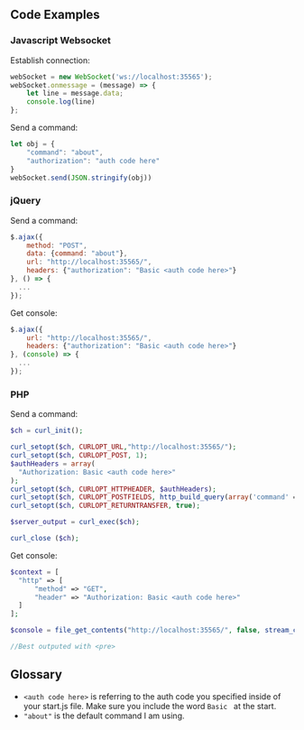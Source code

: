 ## Code Examples

### Javascript Websocket
Establish connection:

```javascript
webSocket = new WebSocket('ws://localhost:35565');
webSocket.onmessage = (message) => {
    let line = message.data;
    console.log(line)
};
```

Send a command:
```javascript
let obj = {
    "command": "about",
    "authorization": "auth code here"
}
webSocket.send(JSON.stringify(obj))
```

### jQuery
Send a command:

```javascript
$.ajax({
    method: "POST",
    data: {command: "about"},
    url: "http://localhost:35565/",
    headers: {"authorization": "Basic <auth code here>"}
}, () => {
  ...
});
```
Get console:

```javascript
$.ajax({
    url: "http://localhost:35565/",
    headers: {"authorization": "Basic <auth code here>"}
}, (console) => {
  ...
});
```

### PHP
Send a command:

```php
$ch = curl_init();

curl_setopt($ch, CURLOPT_URL,"http://localhost:35565/");
curl_setopt($ch, CURLOPT_POST, 1);
$authHeaders = array(
  "Authorization: Basic <auth code here>"
);
curl_setopt($ch, CURLOPT_HTTPHEADER, $authHeaders);
curl_setopt($ch, CURLOPT_POSTFIELDS, http_build_query(array('command' => 'about')));
curl_setopt($ch, CURLOPT_RETURNTRANSFER, true);

$server_output = curl_exec($ch);

curl_close ($ch);
```
Get console:

```php
$context = [
  "http" => [
      "method" => "GET",
      "header" => "Authorization: Basic <auth code here>"
  ]
];

$console = file_get_contents("http://localhost:35565/", false, stream_context_create($context))

//Best outputed with <pre>
```

## Glossary

- `<auth code here>` is referring to the auth code you specified inside of your start.js file. Make sure you include the word `Basic ` at the start.
- `"about"` is the default command I am using.
